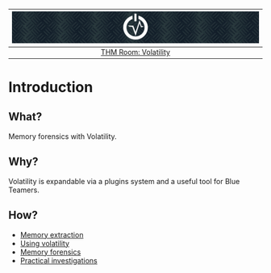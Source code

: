 | ![Volatility](../../_static/images/volatility-room-banner.png)
|:--:|
| [THM Room: Volatility](https://tryhackme.com/room/volatility) |

# Introduction

## What?

Memory forensics with Volatility.

## Why?

Volatility is expandable via a plugins system and a useful tool for Blue Teamers.

## How?

* [Memory extraction](extraction.md)
* [Using volatility](usage.md)
* [Memory forensics](evasions.md)
* [Practical investigations](investigations.md)

